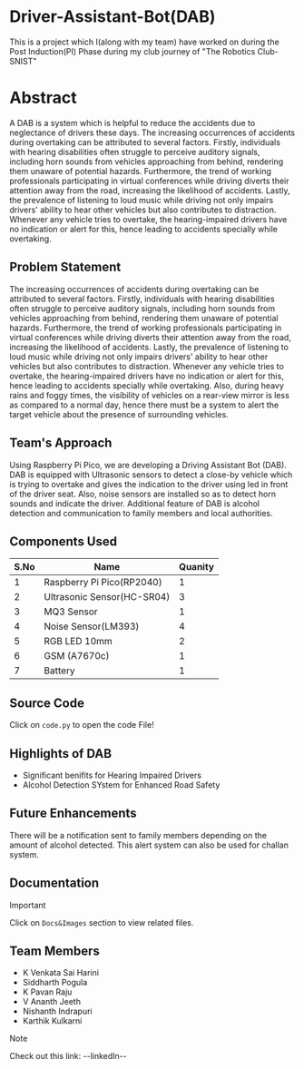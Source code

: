 # Driver-Assistant-Bot(DAB)
This is a project which I(along with my team) have worked on during the Post Induction(PI) Phase during my club journey of "The Robotics Club-SNIST"
# Abstract
A DAB is a system which is helpful to reduce the accidents due to neglectance of drivers these days. The increasing occurrences of accidents during overtaking can be attributed to several factors. Firstly, individuals with hearing disabilities often struggle to perceive auditory signals, including horn sounds from vehicles approaching from behind, rendering them unaware of potential hazards. Furthermore, the trend of working professionals participating in virtual conferences while driving diverts their attention away from the road, increasing the likelihood of accidents. Lastly, the prevalence of listening to loud music while driving not only impairs drivers' ability to hear other vehicles but also contributes to distraction. Whenever any vehicle tries to overtake, the hearing-impaired drivers have no indication or alert for this, hence leading to accidents specially while overtaking.
## Problem Statement
The increasing occurrences of accidents during overtaking can be attributed to several factors. Firstly, individuals with hearing disabilities often struggle to perceive auditory signals, including horn sounds from vehicles approaching from behind, rendering them unaware of potential hazards. Furthermore, the trend of working professionals participating in virtual conferences while driving diverts their attention away from the road, increasing the likelihood of accidents. Lastly, the prevalence of listening to loud music while driving not only impairs drivers' ability to hear other vehicles but also contributes to distraction. Whenever any vehicle tries to overtake, the hearing-impaired drivers have no indication or alert for this, hence leading to accidents specially while overtaking. Also, during heavy rains and foggy times, the visibility of vehicles on a rear-view mirror is less as compared to a normal day, hence there must be a system to alert the target vehicle about the presence of surrounding vehicles.
## Team's Approach
Using Raspberry Pi Pico, we are developing a Driving Assistant Bot (DAB). DAB is equipped with Ultrasonic sensors to detect a close-by vehicle which is trying to overtake and gives the indication to the driver using led in front of the driver seat. Also, noise sensors are installed so as to detect horn sounds and indicate the driver. Additional feature of DAB is alcohol detection and communication to family members and local authorities.

## Components Used

|S.No|Name|Quanity|
|---|---|---|
|1|Raspberry Pi Pico(RP2040)|1|
|2|Ultrasonic Sensor(HC-SR04)|3|
|3|MQ3 Sensor|1|
|4|Noise Sensor(LM393)|4|
|5|RGB LED 10mm|2|
|6|GSM (A7670c)|1|
|7| Battery|1|

## Source Code
Click on `code.py` to open the code File!

## Highlights of DAB
- Significant benifits for Hearing Impaired Drivers
- Alcohol Detection SYstem for Enhanced Road Safety

## Future Enhancements
There will be a notification sent to family members depending on the amount of alcohol detected. This alert system can also be used for challan system.

## Documentation
>[!IMPORTANT]
>Click on `Docs&Images` section to view related files.

## Team Members
- K Venkata Sai Harini
- Siddharth Pogula
- K Pavan Raju
- V Ananth Jeeth
- Nishanth Indrapuri
- Karthik Kulkarni
>[!NOTE]
>Check out this link: --linkedIn--
